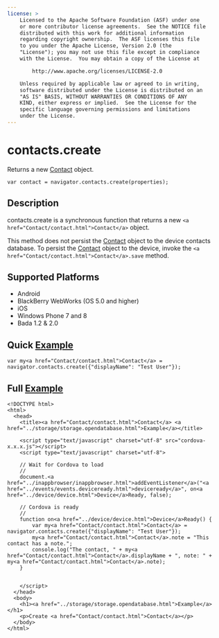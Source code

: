 ```yaml
---
license: >
    Licensed to the Apache Software Foundation (ASF) under one
    or more contributor license agreements.  See the NOTICE file
    distributed with this work for additional information
    regarding copyright ownership.  The ASF licenses this file
    to you under the Apache License, Version 2.0 (the
    "License"); you may not use this file except in compliance
    with the License.  You may obtain a copy of the License at

        http://www.apache.org/licenses/LICENSE-2.0

    Unless required by applicable law or agreed to in writing,
    software distributed under the License is distributed on an
    "AS IS" BASIS, WITHOUT WARRANTIES OR CONDITIONS OF ANY
    KIND, either express or implied.  See the License for the
    specific language governing permissions and limitations
    under the License.
---
```


contacts.create
===============

Returns a new <a href="Contact/contact.html">Contact</a> object.

    var contact = navigator.contacts.create(properties);

Description
-----------

contacts.create is a synchronous function that returns a new `<a href="Contact/contact.html">Contact</a>` object.

This method does not persist the <a href="Contact/contact.html">Contact</a> object to the device contacts database.  To persist the <a href="Contact/contact.html">Contact</a> object to the device, invoke the `<a href="Contact/contact.html">Contact</a>.save` method.

Supported Platforms
-------------------

- Android
- BlackBerry WebWorks (OS 5.0 and higher)
- iOS
- Windows Phone 7 and 8
- Bada 1.2 & 2.0

Quick <a href="../storage/storage.opendatabase.html">Example</a>
-------------

    var my<a href="Contact/contact.html">Contact</a> = navigator.contacts.create({"displayName": "Test User"});

Full <a href="../storage/storage.opendatabase.html">Example</a>
------------

    <!DOCTYPE html>
    <html>
      <head>
        <title><a href="Contact/contact.html">Contact</a> <a href="../storage/storage.opendatabase.html">Example</a></title>

        <script type="text/javascript" charset="utf-8" src="cordova-x.x.x.js"></script>
        <script type="text/javascript" charset="utf-8">

        // Wait for Cordova to load
        //
        document.<a href="../inappbrowser/inappbrowser.html">addEventListener</a>("<a href="../events/events.deviceready.html">deviceready</a>", on<a href="../device/device.html">Device</a>Ready, false);

        // Cordova is ready
        //
        function on<a href="../device/device.html">Device</a>Ready() {
			var my<a href="Contact/contact.html">Contact</a> = navigator.contacts.create({"displayName": "Test User"});
			my<a href="Contact/contact.html">Contact</a>.note = "This contact has a note.";
			console.log("The contact, " + my<a href="Contact/contact.html">Contact</a>.displayName + ", note: " + my<a href="Contact/contact.html">Contact</a>.note);
        }
    

        </script>
      </head>
      <body>
        <h1><a href="../storage/storage.opendatabase.html">Example</a></h1>
        <p>Create <a href="Contact/contact.html">Contact</a></p>
      </body>
    </html>

